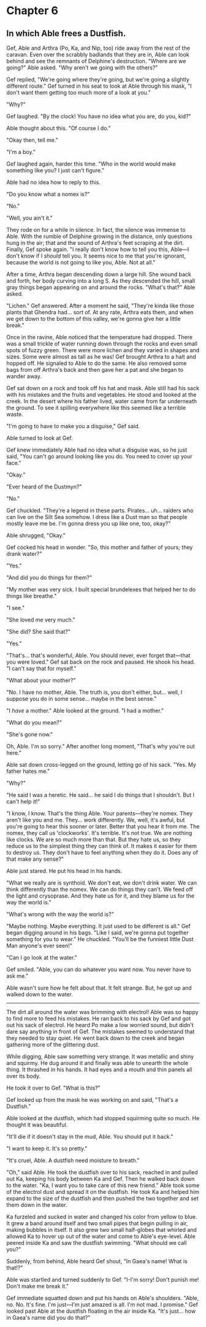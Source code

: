 # Chapter 6

## In which Able frees a Dustfish.

Gef, Able and Arthra (Po, Ka, and Nip, too) ride away from the rest of the caravan. Even over the scrabbly badlands that they are in, Able can look behind and see the remnants of Delphine's destruction. "Where are we going?" Able asked. "Why aren't we going with the others?"

Gef replied, "We're going where they're going, but we're going a slightly different route." Gef turned in his seat to look at Able through his mask, "I don't want them getting too much more of a look at you."

"Why?"

Gef laughed. "By the clock! You have no idea what you are, do you, kid?"

Able thought about this. "Of course I do."

"Okay then, tell me."

"I'm a boy."

Gef laughed again, harder this time. "Who in the world would make something like you? I just can't figure."

Able had no idea how to reply to this.

"Do you know what a nomex is?"

"No."

"Well, you ain't it."

They rode on for a while in silence. In fact, the silence was immense to Able. With the rumble of Delphine growing in the distance, only questions hung in the air; that and the sound of Arthra's feet scraping at the dirt. Finally, Gef spoke again. "I really don't know how to tell you this, Able—I don't know if I *should* tell you. It seems nice to me that you're ignorant, because the world is not going to like you, Able. Not at all."

After a time, Arthra began descending down a large hill. She wound back and forth, her body curving into a long S. As they descended the hill, small gray things began appearing on and around the rocks. "What's that?" Able asked.

"Lichen." Gef answered. After a moment he said, "They're kinda like those plants that Ghendra had... sort of. At any rate, Arthra eats them, and when we get down to the bottom of this valley, we're gonna give her a little break."

Once in the ravine, Able noticed that the temperature had dropped. There was a small trickle of water running down through the rocks and even small spots of fuzzy green. There were more lichen and they varied in shapes and sizes. Some were almost as tall as he was! Gef brought Arthra to a halt and hopped off. He signaled to Able to do the same. He also removed some bags from off Arthra's back and then gave her a pat and she began to wander away.

Gef sat down on a rock and took off his hat and mask. Able still had his sack with his mistakes and the fruits and vegetables. He stood and looked at the creek. In the desert where his father lived, water came from far underneath the ground. To see it spilling everywhere like this seemed like a terrible waste.

"I'm going to have to make you a disguise," Gef said.

Able turned to look at Gef.

Gef knew immediately Able had no idea what a disguise was, so he just said, "You can't go around looking like you do. You need to cover up your face."

"Okay."

"Ever heard of the Dustmyn?"

"No."

Gef chuckled. "They're a legend in these parts. Pirates... uh... raiders who can live on the Silt Sea somehow. I dress like a Dust man so that people mostly leave me be. I'm gonna dress you up like one, too, okay?"

Able shrugged, "Okay."

Gef cocked his head in wonder. "So, this mother and father of yours; they drank water?"

"Yes."

"And did you do things for them?"

"My mother was very sick. I built special brundelexes that helped her to do things like breathe."

"I see."

"She loved me very much."

"She did? She said that?"

"Yes."

"That's... that's wonderful, Able. You should never, ever forget that—that you were loved." Gef sat back on the rock and paused. He shook his head. "I can't say that for myself."

"What about your mother?"

"No. I have no mother, Able. The truth is, you don't either, but... well, I suppose you do in some sense... maybe in the best sense."

"I *have* a mother." Able looked at the ground. "I had a mother."

"What do you mean?"

"She's gone now."

Oh, Able. I'm so sorry." After another long moment, "That's why you're out here."

Able sat down cross-legged on the ground, letting go of his sack. "Yes. My father hates me."

"Why?"

"He said I was a heretic. He said... he said I do things that I shouldn't. But I can't help it!"

"I know, I know. That's the thing Able. Your parents—they're nomex. They aren't like you and me. They... work differently. We, well, it's awful, but you're going to hear this sooner or later. Better that you hear it from me. The nomex, they call us 'clockworks'. It's terrible. It's not true. We are nothing like clocks. We are so much more than that. But they hate us, so they reduce us to the simplest thing they can think of. It makes it easier for them to destroy us. They don't have to feel anything when they do it. Does any of that make any sense?"

Able just stared. He put his head in his hands.

"What we really are is synthoid. We don't eat, we don't drink water. We can think differently than the nomex. We can do things they can't. We feed off the light and crysoprase. And they hate us for it, and they blame us for the way the world is."

"What's wrong with the way the world is?"

"Maybe nothing. Maybe everything. It just used to be different is all." Gef began digging around in his bags. "Like I said, we're gonna put together something for you to wear." He chuckled. "You'll be the funniest little Dust Man anyone's ever seen!"

"Can I go look at the water."

Gef smiled. "Able, you can do whatever you want now. You never have to ask me."

Able wasn't sure how he felt about that. It felt strange. But, he got up and walked down to the water.

* * *

The dirt all around the water was brimming with electrol! Able was so happy to find more to feed his mistakes. He ran back to his sack by Gef and got out his sack of electrol. He heard Po make a low worried sound, but didn't dare say anything in front of Gef. The mistakes seemed to understand that they needed to stay quiet. He went back down to the creek and began gathering more of the glittering dust.

While digging, Able saw something very strange. It was metallic and shiny and squirmy. He dug around it and finally was able to unearth the whole thing. It thrashed in his hands. It had eyes and a mouth and thin panels all over its body.

He took it over to Gef. "What is this?"

Gef looked up from the mask he was working on and said, "That's a Dustfish."

Able looked at the dustfish, which had stopped squirming quite so much. He thought it was beautiful.

"It'll die if it doesn't stay in the mud, Able. You should put it back."

"I want to keep it. It's so pretty."

"It's cruel, Able. A dustfish need moisture to breath."

"Oh," said Able. He took the dustfish over to his sack, reached in and pulled out Ka, keeping his body between Ka and Gef. Then he walked back down to the water. "Ka, I want you to take care of this new friend." Able took some of the electrol dust and spread it on the dustfish. He took Ka and helped him expand to the size of the dustfish and then pushed the two together and set them down in the water.

Ka furzeled and sucked in water and changed his color from yellow to blue. It grew a band around itself and two small pipes that begin pulling in air, making bubbles in itself. It also grew two small half-globes that whirled and allowed Ka to hover up out of the water and come to Able's eye-level. Able peered inside Ka and saw the dustfish swimming. "What should we call you?"

Suddenly, from behind, Able heard Gef shout, "In Gaea's name! What is that!?"

Able was startled and turned suddenly to Gef. "I-I'm sorry! Don't punish me! Don't make me break it."

Gef immediate squatted down and put his hands on Able's shoulders. "Able, no. No. It's fine. I'm just—I'm just amazed is all. I'm not mad. I promise." Gef looked past Able at the dustfish floating in the air inside Ka. "It's just... how in Gaea's name did you do that?"